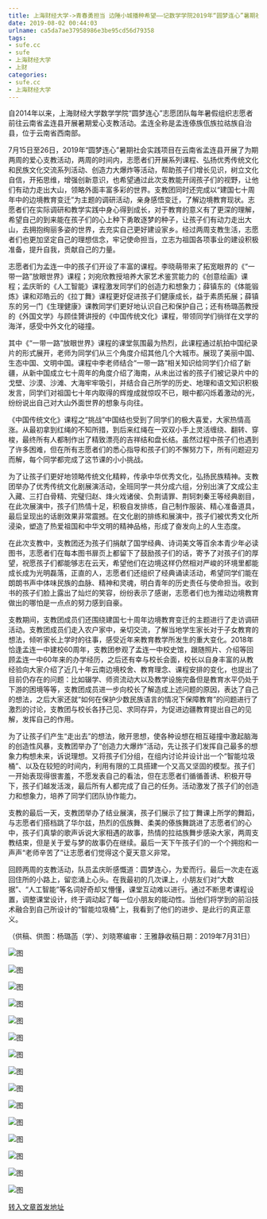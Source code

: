 ```yaml
---
title: 上海财经大学->青春勇担当 边陲小城播种希望——记数学学院2019年“圆梦连心”暑期社会实践活动 | sufe.cc
date: 2019-08-02 00:44:03
urlname: ca5da7ae37958986e3be95cd56d79358
tags: 
- sufe.cc
- sufe
- 上海财经大学
- 上财
categories:
- sufe.cc
- 上海财经大学
---
```



自2014年以来，上海财经大学数学学院“圆梦连心”志愿团队每年暑假组织志愿者前往云南省孟连县开展暑期爱心支教活动。孟连全称是孟连傣族佤族拉祜族自治县，位于云南省西南部。

7月15日至26日，2019年“圆梦连心”暑期社会实践项目在云南省孟连县开展了为期两周的爱心支教活动，两周的时间内，志愿者们开展系列课程、弘扬优秀传统文化和民族文化交流系列活动、创造力大爆炸等活动，帮助孩子们增长见识，树立文化自信，开拓思维，增强创新意识，也希望通过此次支教能开阔孩子们的视野，让他们有动力走出大山，领略外面丰富多彩的世界。支教团同时还完成以“建国七十周年中的边境教育变迁”为主题的调研活动，亲身感悟变迁，了解边境教育现状。志愿者们在实际调研和教学实践中身心得到成长，对于教育的意义有了更深的理解，希望自己的到来能在孩子们的心上种下勇敢逐梦的种子，让孩子们有动力走出大山，去拥抱绚丽多姿的世界，去充实自己更好建设家乡。经过两周支教生活，志愿者们也更加坚定自己的理想信念，牢记使命担当，立志为祖国各项事业的建设积极准备，提升自我，贡献自己的力量。

志愿者们为孟连一中的孩子们开设了丰富的课程。李晓萌带来了拓宽眼界的《“一带一路”放眼世界》课程；刘宛欣教授培养大家艺术鉴赏能力的《创意绘画》课程；孟庆昕的《人工智能》课程激发同学们的创造力和想象力；薛镇东的《体能锻炼》课和邓皓云的《拉丁舞》课程更好促进孩子们健康成长，益于素质拓展；薛镇东的另一门《生理健康》课教同学们更好地认识自己和保护自己；还有杨璐菡教授的《外国文学》与顾佳贇讲授的《中国传统文化》课程，带领同学们徜徉在文学的海洋，感受中外文化的碰撞。

其中《“一带一路”放眼世界》课程的课堂氛围最为热烈，此课程通过航拍中国纪录片的形式展开，老师为同学们从三个角度介绍其他几个大城市。展现了美丽中国、生态中国、文明中国。课程中李老师结合“一带一路”相关知识给同学们介绍了新疆，从新中国成立七十周年的角度介绍了海南，从未出过省的孩子们被记录片中的戈壁、沙漠、沙滩、大海牢牢吸引，并结合自己所学的历史、地理和语文知识积极发言，同学们对祖国七十年内取得的辉煌成就惊叹不已，眼中都闪烁着激动的光，纷纷说出自己对大山外面世界的想象与向往。

《中国传统文化》课程之“挑战”中国结也受到了同学们的极大喜爱，大家热情高涨。从最初拿到红绳的不知所措，到后来红绳在一双双小手上灵活缠绕、翻转、穿梭，最终所有人都制作出了精致漂亮的吉祥结和盘长结。虽然过程中孩子们也遇到了许多困难，但在所有志愿者们的悉心指导和孩子们的不懈努力下，所有问题迎刃而解，每个同学都完成了这节课的小小挑战。

为了让孩子们更好地领略传统文化精粹，传承中华优秀文化，弘扬民族精神。支教团举办了优秀传统文化剧展演活动，全班同学一共分成六组，分别出演了文成公主入藏、三打白骨精、完璧归赵、烽火戏诸侯、负荆请罪、荆轲刺秦王等经典剧目，在此次展演中，孩子们热情十足，积极自发排练，自己制作服装、精心准备道具，最后呈现出的话剧效果非常震撼。在文化剧的排练和展演中，孩子们被优秀文化所浸染，塑造了热爱祖国和中华文明的精神品格，形成了奋发向上的人生态度。

在此次支教中，支教团还为孩子们捐献了国学经典、诗词美文等百余本青少年必读图书，志愿者们在每本图书扉页上都留下了鼓励孩子们的话，寄予了对孩子们的厚望，祝愿孩子们都能够志在云天，希望他们在边境这样仍然相对严峻的环境里都能成长成为光明磊落，正直的人，志愿者们还组织了经典诵读活动，希望同学们能在朗朗书声中体味民族的血脉、精神和灵魂，明白青年的历史责任与使命担当。收到书的孩子们脸上露出了灿烂的笑容，纷纷表示了感谢，志愿者们也为推动边境教育做出的哪怕是一点点的努力感到自豪。

支教期间，支教团成员们还围绕建国七十周年边境教育变迁的主题进行了走访调研活动。支教团成员们走入农户家中，亲切交流，了解当地学生家长对于子女教育的想法，倾听家长上学时的往事，感受近年来教育教学所发生的重大变化。2018年恰逢孟连一中建校60周年，支教团参观了孟连一中校史馆，跟随照片、介绍等回顾孟连一中60年来的办学经历，之后还有幸与校长会面，校长以自身丰富的从教经验向大家介绍了近几十年云南边境校舍、教育理念、课程安排的变化，也提出了目前仍存在的问题：比如辍学、师资流动大以及教学设施完备但是教育水平仍处于下游的困境等等，支教团成员进一步向校长了解造成上述问题的原因，表达了自己的想法，之后大家还就“如何在保护少数民族语言的情况下保障教育”的问题进行了激烈的讨论，支教团与校长各抒己见、求同存异，为促进边疆教育提出自己的见解，发挥自己的作用。

为了让孩子们产生“走出去”的想法，敞开思想，使各种设想在相互碰撞中激起脑海的创造性风暴，支教团举办了“创造力大爆炸”活动，先让孩子们发挥自己最多的想象力构想未来，诉说理想。又将孩子们分组，在组内讨论并设计出一个“智能垃圾桶”、以及在较短的时间内，利用有限的工具搭建一个又高又坚固的模型。孩子们一开始表现得很害羞，不愿发表自己的看法，但在志愿者们循循善诱、积极开导下，孩子们越发活泼，最后所有人都完成了自己的任务。活动激发了孩子们的创造力和想象力，培养了同学们团队协作能力。

支教的最后一天，支教团举办了结业展演，孩子们展示了拉丁舞课上所学的舞蹈，与志愿者们搭档跳了华尔兹，热烈的佤族舞、柔美的傣族舞跳进了志愿者们的心中，孩子们真挚的歌声诉说大家相遇的故事，热情的拉祜族舞步感染大家，两周支教结束，但是关于爱与梦的故事仍在继续。最后一天下午孩子们的一个个拥抱和一声声“老师辛苦了”让志愿者们觉得这个夏天意义非常。

回顾两周的支教活动，队员孟庆昕感慨道：圆梦连心，为爱而行。最后一次走在返回住所的小路上，留恋涌上心头。在我最初的几次课上，小朋友们对“大数据”、“人工智能”等名词好奇却又懵懂，课堂互动难以进行。通过不断思考课程设置，调整课堂设计，终于调动起了每一位小朋友的能动性。当他们将学到的前沿技术融合到自己所设计的“智能垃圾桶”上，我看到了他们的进步、是此行的真正意义。

（供稿、供图：杨璐菡（学）、刘晓寒编审：王雅静收稿日期：2019年7月31日） 



![图](http://news.sufe.edu.cn/_upload/article/images/82/38/adeec3b942e19ea901b4a0d2e3d0/1f5eb88d-7d4a-4997-bc1f-046e7cf20bd4.png)

![图](http://news.sufe.edu.cn/_upload/article/images/82/38/adeec3b942e19ea901b4a0d2e3d0/5a617554-d7b2-490d-bc33-e4e10d66f9a7.png)

![图](http://news.sufe.edu.cn/_upload/article/images/82/38/adeec3b942e19ea901b4a0d2e3d0/27ceb2c5-23c5-42a9-b4a7-bc7f87a2436d.png)

![图](http://news.sufe.edu.cn/_upload/article/images/82/38/adeec3b942e19ea901b4a0d2e3d0/83c28553-0944-4bff-97b9-eda3c06d428b.png)

![图](http://news.sufe.edu.cn/_upload/article/images/82/38/adeec3b942e19ea901b4a0d2e3d0/5566f2c3-2f18-4a71-9846-24bc6087545c.png)

![图](http://news.sufe.edu.cn/_upload/article/images/82/38/adeec3b942e19ea901b4a0d2e3d0/f2dedb2f-4837-477f-8f16-8bbc4bf42e2f.png)

![图](http://news.sufe.edu.cn/_upload/article/images/82/38/adeec3b942e19ea901b4a0d2e3d0/07a7511c-1b41-41e0-be03-c24ad8c96ec3.png)

![图](http://news.sufe.edu.cn/_upload/article/images/82/38/adeec3b942e19ea901b4a0d2e3d0/8e68b3ba-a322-45da-8168-89f57e06d2e3.png)

![图](http://news.sufe.edu.cn/_upload/article/images/82/38/adeec3b942e19ea901b4a0d2e3d0/5f8094fb-36ce-41bf-86b5-381afc8a9980.png)

![图](http://news.sufe.edu.cn/_upload/article/images/82/38/adeec3b942e19ea901b4a0d2e3d0/497306ef-d9b7-484f-aeb5-80a96cf5db4b.png)

![图](http://news.sufe.edu.cn/_upload/article/images/82/38/adeec3b942e19ea901b4a0d2e3d0/e02e21a5-018b-4af1-86a4-0bd074a4ea10.png)

![图](http://news.sufe.edu.cn/_upload/article/images/82/38/adeec3b942e19ea901b4a0d2e3d0/13bb221d-b7f3-4831-8ed0-6fbc4f2bd6bd.png)

![图](http://news.sufe.edu.cn/_upload/article/images/82/38/adeec3b942e19ea901b4a0d2e3d0/2b279413-9d3d-4d7c-924f-2909a0ceb69d.png)

![图](http://news.sufe.edu.cn/_upload/article/images/82/38/adeec3b942e19ea901b4a0d2e3d0/f157376a-b670-409d-a14b-873c1ce36cb5.png)

![图](http://news.sufe.edu.cn/_upload/article/images/82/38/adeec3b942e19ea901b4a0d2e3d0/f3223d6b-fc47-4018-b4c2-1df773a5470f.png)

[转入文章首发地址](http://news.sufe.edu.cn/dc/49/c179a121929/page.htm)